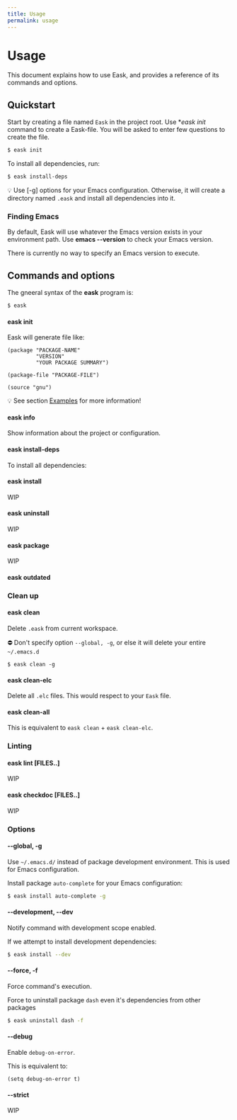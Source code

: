 ```yaml
---
title: Usage
permalink: usage
---
```


# Usage

This document explains how to use Eask, and provides a reference of its commands and options.

## Quickstart

Start by creating a file named `Eask` in the project root. Use **eask init*
command to create a Eask-file. You will be asked to enter few questions
to create the file.

```sh
$ eask init
```

To install all dependencies, run:

```sh
$ eask install-deps
```

💡 Use [-g] options for your Emacs configuration. Otherwise, it will create
a directory named `.eask` and install all dependencies into it.

### Finding Emacs

By default, Eask will use whatever the Emacs version exists in your environment
path. Use **emacs --version** to check your Emacs version.

There is currently no way to specify an Emacs version to execute.

## Commands and options

The gneeral syntax of the **eask** program is:

```sh
$ eask 
```

#### eask init

Eask will generate file like:

```elisp
(package "PACKAGE-NAME"
         "VERSION"
         "YOUR PACKAGE SUMMARY")

(package-file "PACKAGE-FILE")

(source "gnu")
```

💡 See section [Examples](https://emacs-eask.github.io/eask/examples) for more information!

#### eask info

Show information about the project or configuration.

#### eask install-deps

To install all dependencies:

#### eask install

WIP

#### eask uninstall

WIP

#### eask package

WIP

#### eask outdated

### Clean up

#### eask clean

Delete `.eask` from current workspace.

⛔️ Don't specify option `--global, -g`, or else it will delete your entire
`~/.emacs.d`

```elisp
$ eask clean -g
```

#### eask clean-elc

Delete all `.elc` files. This would respect to your `Eask` file.

#### eask clean-all

This is equivalent to `eask clean` + `eask clean-elc`.

### Linting

#### eask lint [FILES..]

WIP

#### eask checkdoc [FILES..]

WIP

### Options

#### --global, -g

Use `~/.emacs.d/` instead of package development environment. This is used
for Emacs configuration.

Install package `auto-complete` for your Emacs configuration:

```sh
$ eask install auto-complete -g
```

#### --development, --dev

Notify command with development scope enabled.

If we attempt to install development dependencies:

```sh
$ eask install --dev
```

#### --force, -f

Force command's execution.

Force to uninstall package `dash` even it's dependencies from other packages

```sh
$ eask uninstall dash -f
```

#### --debug

Enable `debug-on-error`.

This is equivalent to:

```elisp
(setq debug-on-error t)
```

#### --strict

WIP
